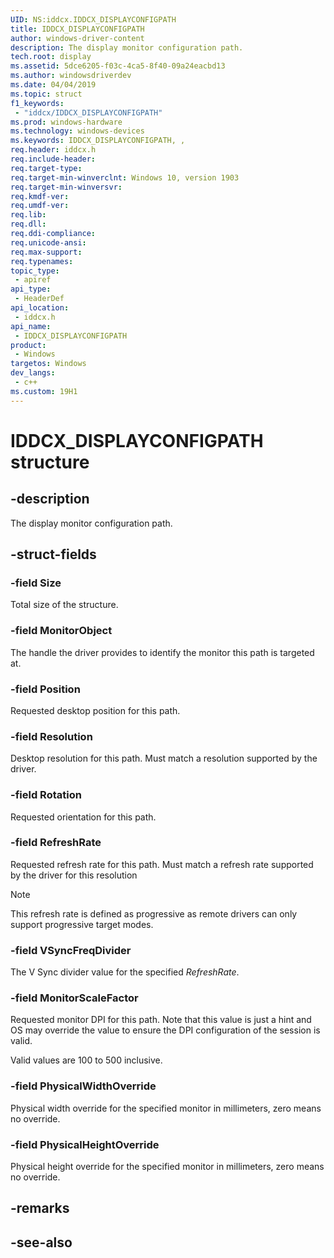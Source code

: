 ```yaml
---
UID: NS:iddcx.IDDCX_DISPLAYCONFIGPATH
title: IDDCX_DISPLAYCONFIGPATH
author: windows-driver-content
description: The display monitor configuration path.
tech.root: display
ms.assetid: 5dce6205-f03c-4ca5-8f40-09a24eacbd13
ms.author: windowsdriverdev
ms.date: 04/04/2019
ms.topic: struct
f1_keywords:
 - "iddcx/IDDCX_DISPLAYCONFIGPATH"
ms.prod: windows-hardware
ms.technology: windows-devices
ms.keywords: IDDCX_DISPLAYCONFIGPATH, , 
req.header: iddcx.h
req.include-header:
req.target-type:
req.target-min-winverclnt: Windows 10, version 1903
req.target-min-winversvr:
req.kmdf-ver:
req.umdf-ver:
req.lib:
req.dll:
req.ddi-compliance:
req.unicode-ansi:
req.max-support:
req.typenames: 
topic_type: 
 - apiref
api_type: 
 - HeaderDef
api_location: 
 - iddcx.h
api_name: 
 - IDDCX_DISPLAYCONFIGPATH
product: 
 - Windows
targetos: Windows
dev_langs:
 - c++
ms.custom: 19H1
---
```


# IDDCX_DISPLAYCONFIGPATH structure

## -description

The display monitor configuration path.

## -struct-fields

### -field Size

Total size of the structure.

### -field MonitorObject

The handle the driver provides to identify the monitor this path is targeted at.

### -field Position

Requested desktop position for this path.

### -field Resolution

Desktop resolution for this path. Must match a resolution supported by the driver.

### -field Rotation

Requested orientation for this path.

### -field RefreshRate

Requested refresh rate for this path. Must match a refresh rate supported by the driver for this resolution

> [!NOTE]
> This refresh rate is defined as progressive as remote drivers can only support progressive target modes.

### -field VSyncFreqDivider

The V Sync divider value for the specified *RefreshRate*.

### -field MonitorScaleFactor

Requested monitor DPI for this path. Note that this value is just a hint and OS may override the value to ensure the DPI configuration of the session is valid.

Valid values are 100 to 500 inclusive.

### -field PhysicalWidthOverride

Physical width override for the specified monitor in millimeters, zero means no override.

### -field PhysicalHeightOverride

Physical height override for the specified monitor in millimeters, zero means no override.

## -remarks

## -see-also
